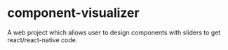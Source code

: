 # component-visualizer

A web project which allows user to design components with sliders to get react/react-native code.
